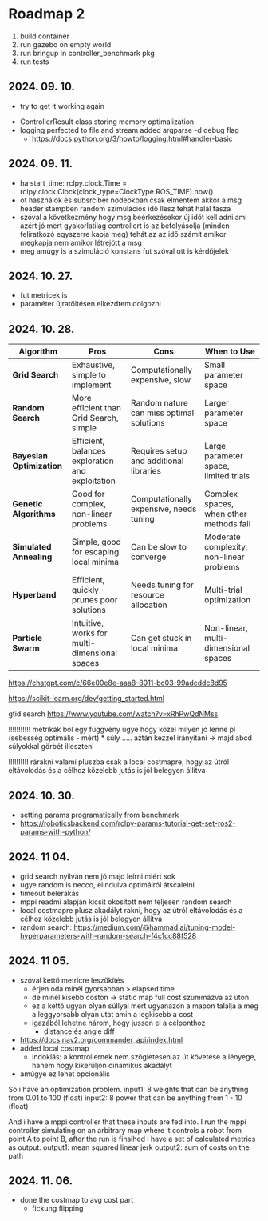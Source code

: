 # Roadmap 2

1. build container
2. run gazebo on empty world
3. run bringup in controller_benchmark pkg
4. run tests


## 2024. 09. 10.
 - try to get it working again
 <!-- - choose to optimize it so make it so it could be -->
 - ControllerResult class storing memory optimalization
 - logging perfected to file and stream added argparse -d debug flag
   - https://docs.python.org/3/howto/logging.html#handler-basic

## 2024. 09. 11.
- ha start_time: rclpy.clock.Time = rclpy.clock.Clock(clock_type=ClockType.ROS_TIME).now()
- ot használok és subsrciber nodeokban csak elmentem akkor a msg header stampben random szimulációs idő llesz tehát halál fasza
- szóval a következmény hogy msg beérkezésekor új időt kell adni ami azért jó mert gyakorlatilag controllert is az befolyásolja (minden feliratkozó egyszerre kapja meg) tehát az az idő számít amikor megkapja nem amikor létrejött a msg
- meg amúgy is a szimuláció konstans fut szóval ott is kérdőjelek


## 2024. 10. 27.
- fut metricek is
- paraméter újratöltésen elkezdtem dolgozni

## 2024. 10. 28.
| Algorithm | Pros | Cons | When to Use |
|-|-|-|-|
| **Grid Search**          | Exhaustive, simple to implement                | Computationally expensive, slow                | Small parameter space                      |
| **Random Search**        | More efficient than Grid Search, simple        | Random nature can miss optimal solutions       | Larger parameter space                     |
| **Bayesian Optimization**| Efficient, balances exploration and exploitation | Requires setup and additional libraries        | Large parameter space, limited trials      |
| **Genetic Algorithms**   | Good for complex, non-linear problems          | Computationally expensive, needs tuning        | Complex spaces, when other methods fail    |
| **Simulated Annealing**  | Simple, good for escaping local minima         | Can be slow to converge                        | Moderate complexity, non-linear problems   |
| **Hyperband**            | Efficient, quickly prunes poor solutions       | Needs tuning for resource allocation           | Multi-trial optimization                   |
| **Particle Swarm**       | Intuitive, works for multi-dimensional spaces  | Can get stuck in local minima                  | Non-linear, multi-dimensional spaces       |

https://chatgpt.com/c/66e00e8e-aaa8-8011-bc03-99adcddc8d95

https://scikit-learn.org/dev/getting_started.html

gtid search
https://www.youtube.com/watch?v=xRhPwQdNMss

!!!!!!!!!!!
metrikák ból egy függvény ugye hogy közel milyen jó lenne pl
(sebesség optimális - mért) * súly .....
aztán kézzel irányítani -> majd abcd súlyokkal görbét illeszteni

!!!!!!!!!!
rárakni valami pluszba csak a local costmapre, hogy az útról eltávolodás és a célhoz közelebb jutás is jól belegyen állítva


## 2024. 10. 30.
- setting params programatically from benchmark
- https://roboticsbackend.com/rclpy-params-tutorial-get-set-ros2-params-with-python/

## 2024. 11 04.
- grid search nyilván nem jó majd leírni miért sok
- ugye random is necco, elindulva optimálról átscalelni
- timeout belerakás
- mppi readmi alapján kicsit okosított nem teljesen random search
- local costmapre plusz akadályt rakni, hogy az útról eltávolodás és a célhoz közelebb jutás is jól belegyen állítva
- random search: https://medium.com/@hammad.ai/tuning-model-hyperparameters-with-random-search-f4c1cc88f528


## 2024. 11 05.
- szóval kettő metricre leszűkítés
  - érjen oda minél gyorsabban > elapsed time
  - de minél kisebb coston -> static map full cost szummázva az úton
  - ez a kettő ugyan olyan súllyal mert ugyanazon a mapon találja a meg a leggyorsabb olyan utat amin a legkisebb a cost
  - igazából lehetne három, hogy jusson el a célponthoz
    - distance és angle diff
- https://docs.nav2.org/commander_api/index.html
- added local costmap
  - indoklás: a kontrollernek nem szögletesen az út követése a lényege, hanem hogy kikerüljön dinamikus akadályt
- amúgye ez lehet opcionális


So i have an optimization problem.
input1: 8 weights that can be anything from 0.01 to 100 (float)
input2: 8 power that can be anything from 1 - 10 (float)

And i have a mppi controller that these inputs are fed into.
I run the mppi controller simulating on an arbitrary map where it controls a robot from point A to point B, after the run is finsihed i have a set of calculated metrics as output.
output1: mean squared linear jerk
output2: sum of costs on the path


## 2024. 11. 06.
- done the costmap to avg cost part
  - fickung flipping
